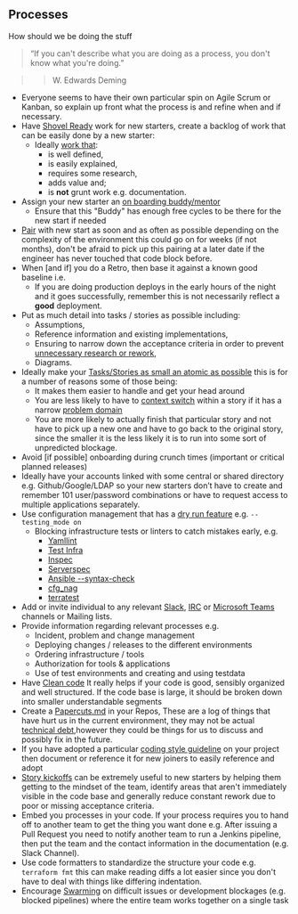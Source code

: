 ## Processes

<summary>How should we be doing the stuff</summary>

> “If you can't describe what you are doing as a process, you don't know what you're doing.”

>> W. Edwards Deming

* Everyone seems to have their own particular spin on Agile Scrum or Kanban, so explain up front what the process is and refine when and if necessary.
* Have [Shovel Ready](https://en.wikipedia.org/wiki/Shovel_ready) work for new starters, create a backlog of work that can be easily done by a new starter:
  * Ideally [work that](https://www.visual-paradigm.com/scrum/write-user-story-smart-goals/):
    * is well defined,
    * is easily explained,
    * requires some research,
    * adds value and;
    * is __not__ grunt work e.g. documentation.
* Assign your new starter an [on boarding buddy/mentor](https://hbr.org/2019/06/every-new-employee-needs-an-onboarding-buddy)
  * Ensure that this "Buddy" has enough free cycles to be there for the new start if needed
* [Pair](https://www.agilealliance.org/glossary/pairing/) with new start as soon and as often as possible depending on the complexity of the environment this could go on for weeks (if not months), don't be afraid to pick up this pairing at a later date if the engineer has never touched that code block before.
* When [and if] you do a Retro, then base it against a known good baseline i.e.
  * If you are doing production deploys in the early hours of the night and it goes successfully, remember this is not necessarily reflect a **good** deployment.
* Put as much detail into tasks / stories as possible including:
  * Assumptions,
  * Reference information and existing implementations,
  * Ensuring to narrow down the acceptance criteria in order to prevent [unnecessary research or rework](https://idioms.thefreedictionary.com/go+down+the+rabbit+hole),
  * Diagrams.
* Ideally make your [Tasks/Stories as small an atomic as possible](https://www.leadingagile.com/2014/01/small-stories-reduce-variability-velocity-improve-predictability/) this is for a number of reasons some of those being:
  * It makes them easier to handle and get your head around
  * You are less likely to have to [context switch](https://simpleprogrammer.com/context-switching/) within a story if it has a narrow [problem domain](https://en.wikipedia.org/wiki/Problem_domain)
  * You are more likely to actually finish that particular story and not have to pick up a new one and have to go back to the original story, since the smaller it is the less likely it is to run into some sort of unpredicted blockage.
* Avoid [if possible] onboarding during crunch times (important or critical planned releases)
* Ideally have your accounts linked with some central or shared directory e.g. Github/Google/LDAP so your new starters don’t have to  create and remember 101 user/password combinations or have to request access to multiple applications separately.
* Use configuration management that has a [dry run feature](https://en.wikipedia.org/wiki/Dry_run_(testing)) e.g. `--testing_mode on`
  * Blocking infrastructure tests or linters to catch mistakes early, e.g.
    * [Yamllint](https://github.com/adrienverge/yamllint)
    * [Test Infra]( https://github.com/philpep/testinfra)
    * [Inspec](http://inspec.io/)
    * [Serverspec](http://serverspec.org/)
    * [Ansible --syntax-check](https://raymii.org/s/tutorials/Ansible_-_Playbook_Testing.html)
    * [cfg_nag](https://github.com/stelligent/cfn_nag)
    * [terratest](https://github.com/gruntwork-io/terratest)
* Add or invite individual to any relevant [Slack](https://slack.com/), [IRC](https://en.wikipedia.org/wiki/Internet_Relay_Chat) or [Microsoft Teams](https://products.office.com/en-us/microsoft-teams/group-chat-software) channels or Mailing lists.
* Provide information regarding relevant processes e.g.
  * Incident, problem and change management
  * Deploying changes / releases to the different environments
  * Ordering infrastructure / tools
  * Authorization for tools & applications
  * Use of test environments and creating and using testdata
* Have [Clean code](https://blog.goyello.com/2013/01/21/top-9-principles-clean-code/) It really helps if your code is good, sensibly organized and well structured. If the code base is large, it should be broken down into smaller understandable segments
* Create a [Papercuts.md](https://gist.github.com/actionjack/ee8408733b756fc101aa22488bb464a1) in your Repos, These are a log of things that have hurt us in the current environment, they may not be actual [technical debt](https://en.wikipedia.org/wiki/Technical_debt),however they could be things for us to discuss and possibly fix in the future.
* If you have adopted a particular [coding style guideline](https://developer.mozilla.org/en-US/docs/Mozilla/Developer_guide/Coding_Style) on your project then document or reference it for new joiners to easily reference and adopt
* [Story kickoffs](https://elabor8.com.au/how-to-introduce-story-kickoffs-to-your-team/) can be extremely useful to new starters by helping them getting to the mindset of the team, identify areas that aren't immediately visible in the code base and generally reduce constant rework due to poor or missing acceptance criteria.
* Embed you processes in your code. If your process requires you to hand off to another team to get the thing you want done e.g. After issuing a Pull Request you need to notify another team to run a Jenkins pipeline, then put the team and the contact information in the documentation (e.g. Slack Channel).
* Use code formatters to standardize the structure your code e.g. `terraform fmt` this can make reading diffs a lot easier since you don't have to deal with things like differing indentation.
* Encourage [Swarming](https://www.jrothman.com/mpd/project-management/2016/07/pairing-swarming-and-mobbing/) on difficult issues or development blockages (e.g. blocked pipelines) where the entire team  works together on a single task
